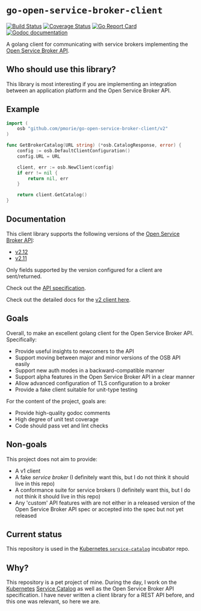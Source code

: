 # `go-open-service-broker-client`

[![Build Status](https://travis-ci.org/pmorie/go-open-service-broker-client.svg?branch=master)](https://travis-ci.org/pmorie/go-open-service-broker-client)
[![Coverage Status](https://coveralls.io/repos/github/pmorie/go-open-service-broker-client/badge.svg)](https://coveralls.io/github/pmorie/go-open-service-broker-client)
[![Go Report Card](https://goreportcard.com/badge/github.com/pmorie/go-open-service-broker-client)](https://goreportcard.com/report/github.com/pmorie/go-open-service-broker-client)
[![Godoc documentation](https://img.shields.io/badge/godoc-documentation-blue.svg)](https://godoc.org/github.com/pmorie/go-open-service-broker-client)

A golang client for communicating with service brokers implementing the
[Open Service Broker API](https://github.com/openservicebrokerapi/servicebroker).

## Who should use this library?

This library is most interesting if you are implementing an integration
between an application platform and the Open Service Broker API.

## Example

```go
import (
	osb "github.com/pmorie/go-open-service-broker-client/v2"
)

func GetBrokerCatalog(URL string) (*osb.CatalogResponse, error) {
	config := osb.DefaultClientConfiguration()
	config.URL = URL

	client, err := osb.NewClient(config)
	if err != nil {
		return nil, err
	}

	return client.GetCatalog()
}
```

## Documentation

This client library supports the following versions of the
[Open Service Broker API](https://github.com/openservicebrokerapi/servicebroker):

- [v2.12](https://github.com/openservicebrokerapi/servicebroker/tree/v2.12)
- [v2.11](https://github.com/openservicebrokerapi/servicebroker/tree/v2.11)

Only fields supported by the version configured for a client are
sent/returned.

Check out the
[API specification](https://github.com/openservicebrokerapi/servicebroker/blob/master/spec.md).

Check out the detailed docs for the [v2 client here](docs/).

## Goals

Overall, to make an excellent golang client for the Open Service Broker API.
Specifically:

- Provide useful insights to newcomers to the API
- Support moving between major and minor versions of the OSB API easily
- Support new auth modes in a backward-compatible manner
- Support alpha features in the Open Service Broker API in a clear manner
- Allow advanced configuration of TLS configuration to a broker
- Provide a fake client suitable for unit-type testing

For the content of the project, goals are:

- Provide high-quality godoc comments
- High degree of unit test coverage
- Code should pass vet and lint checks

## Non-goals

This project does not aim to provide:

- A v1 client
- A fake _service broker_ (I definitely want this, but I do not think it should live in this repo)
- A conformance suite for service brokers (I definitely want this, but I do not think it should live in this repo)
- Any 'custom' API features with are not either in a released version of the
  Open Service Broker API spec or accepted into the spec but not yet released

## Current status

This repository is used in the 
[Kubernetes `service-catalog`](https://github.com/kubernetes-incubator/service-catalog)
incubator repo.

## Why?

This repository is a pet project of mine.  During the day, I work on the
[Kubernetes](https://github.com/kubernetes/kubernetes)
[Service Catalog](https://github.com/kubernetes-incubator/service-catalog) as
well as the Open Service Broker API specification.  I have never written a
client library for a REST API before, and this one was relevant, so here we
are.


